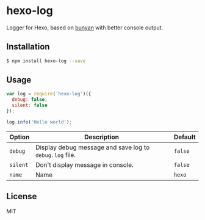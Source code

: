 # hexo-log

Logger for Hexo, based on [bunyan] with better console output.

## Installation

``` bash
$ npm install hexo-log --save
```

## Usage

``` js
var log = require('hexo-log')({
  debug: false,
  silent: false
});

log.info('Hello world');
```

Option | Description | Default
--- | --- | ---
`debug` | Display debug message and save log to `debug.log` file. | `false`
`silent` | Don't display message in console. | `false`
`name` | Name | `hexo`

## License

MIT

[bunyan]: https://github.com/trentm/node-bunyan
